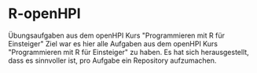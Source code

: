 # R-openHPI
Übungsaufgaben aus dem openHPI Kurs "Programmieren mit R für Einsteiger"
Ziel war es hier alle Aufgaben aus dem openHPI Kurs "Programmieren mit R für Einsteiger" zu haben. Es hat sich herausgestellt, dass es sinnvoller ist, pro Aufgabe ein Repository aufzumachen. 

